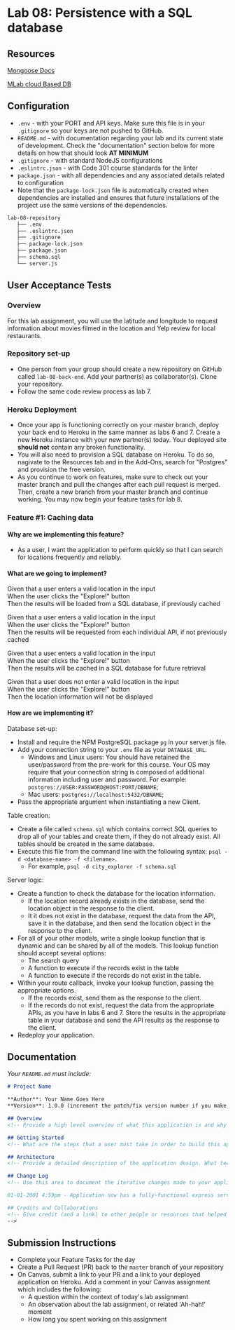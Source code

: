 # Lab 08: Persistence with a SQL database

## Resources

[Mongoose Docs](https://mongoosejs.com/)

[MLab cloud Based DB](https://mlab.com/)

## Configuration

- `.env` - with your PORT and API keys. Make sure this file is in your `.gitignore` so your keys are not pushed to GitHub.
- `README.md` - with documentation regarding your lab and its current state of development. Check the "documentation" section below for more details on how that should look **AT MINIMUM**
- `.gitignore` - with standard NodeJS configurations
- `.eslintrc.json` - with Code 301 course standards for the linter
- `package.json` - with all dependencies and any associated details related to configuration
- Note that the `package-lock.json` file is automatically created when dependencies are installed and ensures that future installations of the project use the same versions of the dependencies.

```sh
lab-08-repository
   ├── .env
   ├── .eslintrc.json
   ├── .gitignore
   ├── package-lock.json
   ├── package.json
   ├── schema.sql
   └── server.js
```

## User Acceptance Tests

### Overview

For this lab assignment, you will use the latitude and longitude to request information about movies filmed in the location and Yelp review for local restaurants.

### Repository set-up

- One person from your group should create a new repository on GitHub called `lab-08-back-end`. Add your partner(s) as collaborator(s). Clone your repository.
- Follow the same code review process as lab 7.

### Heroku Deployment

- Once your app is functioning correctly on your master branch, deploy your back end to Heroku in the same manner as labs 6 and 7. Create a new Heroku instance with your new partner(s) today. Your deployed site **should not** contain any broken functionality. 
- You will also need to provision a SQL database on Heroku. To do so, nagivate to the Resources tab and in the Add-Ons, search for "Postgres" and provision the free version.
- As you continue to work on features, make sure to check out your master branch and pull the changes after each pull request is merged. Then, create a new branch from your master branch and continue working. You may now begin your feature tasks for lab 8.

### Feature #1: Caching data

#### Why are we implementing this feature?

- As a user, I want the application to perform quickly so that I can search for locations frequently and reliably.

#### What are we going to implement?

Given that a user enters a valid location in the input  
When the user clicks the "Explore!" button  
Then the results will be loaded from a SQL database, if previously cached  

Given that a user enters a valid location in the input  
When the user clicks the "Explore!" button  
Then the results will be requested from each individual API, if not previously cached  

Given that a user enters a valid location in the input  
When the user clicks the "Explore!" button  
Then the results will be cached in a SQL database for future retrieval  

Given that a user does not enter a valid location in the input  
When the user clicks the "Explore!" button  
Then the location information will not be displayed  

#### How are we implementing it?

Database set-up:
- Install and require the NPM PostgreSQL package `pg` in your server.js file.
- Add your connection string to your `.env` file as your `DATABASE_URL`.
  - Windows and Linux users: You should have retained the user/password from the pre-work for this course. Your OS may require that your connection string is composed of additional information including user and password. For example: `postgres://USER:PASSWORD@HOST:PORT/DBNAME`;
  - Mac users: `postgres://localhost:5432/DBNAME`;
- Pass the appropriate argument when instantiating a new Client.

Table creation:
- Create a file called `schema.sql` which contains correct SQL queries to drop all of your tables and create them, if they do not already exist. All tables should be created in the same database.
- Execute this file from the command line with the following syntax: `psql -d <database-name> -f <filename>`.
  - For example, `psql -d city_explorer -f schema.sql`

Server logic:
- Create a function to check the database for the location information.
  - If the location record already exists in the database, send the location object in the response to the client.
  - It it does not exist in the database, request the data from the API, save it in the database, and then send the location object in the response to the client.
- For all of your other models, write a single lookup function that is dynamic and can be shared by all of the models. This lookup function should accept several options:
  - The search query
  - A function to execute if the records exist in the table
  - A function to execute if the records do not exist in the table.
- Within your route callback, invoke your lookup function, passing the appropriate options.
  - If the records exist, send them as the response to the client.
  - If the records do not exist, request the data from the appropriate APIs, as you have in labs 6 and 7. Store the results in the appropriate table in your database and send the API results as the response to the client.
- Redeploy your application.

## Documentation

_Your `README.md` must include:_

```md
# Project Name

**Author**: Your Name Goes Here
**Version**: 1.0.0 (increment the patch/fix version number if you make more commits past your first submission)

## Overview
<!-- Provide a high level overview of what this application is and why you are building it, beyond the fact that it's an assignment for this class. (i.e. What's your problem domain?) -->

## Getting Started
<!-- What are the steps that a user must take in order to build this app on their own machine and get it running? -->

## Architecture
<!-- Provide a detailed description of the application design. What technologies (languages, libraries, etc) you're using, and any other relevant design information. -->

## Change Log
<!-- Use this area to document the iterative changes made to your application as each feature is successfully implemented. Use time stamps. Here's an examples:

01-01-2001 4:59pm - Application now has a fully-functional express server, with a GET route for the location resource.

## Credits and Collaborations
<!-- Give credit (and a link) to other people or resources that helped you build this application. -->
-->
```

## Submission Instructions

- Complete your Feature Tasks for the day
- Create a Pull Request (PR) back to the `master` branch of your repository
- On Canvas, submit a link to your PR and a link to your deployed application on Heroku. Add a comment in your Canvas assignment which includes the following:
  - A question within the context of today's lab assignment
  - An observation about the lab assignment, or related 'Ah-hah!' moment
  - How long you spent working on this assignment
